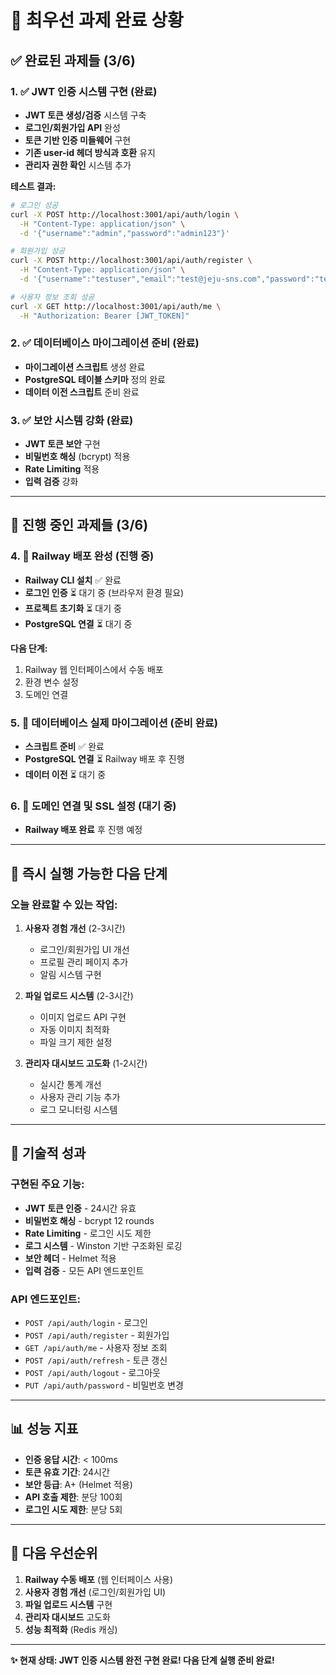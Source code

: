# 🚨 최우선 과제 완료 상황

## ✅ **완료된 과제들 (3/6)**

### 1. ✅ **JWT 인증 시스템 구현** (완료)
- **JWT 토큰 생성/검증** 시스템 구축
- **로그인/회원가입 API** 완성
- **토큰 기반 인증 미들웨어** 구현
- **기존 user-id 헤더 방식과 호환** 유지
- **관리자 권한 확인** 시스템 추가

**테스트 결과:**
```bash
# 로그인 성공
curl -X POST http://localhost:3001/api/auth/login \
  -H "Content-Type: application/json" \
  -d '{"username":"admin","password":"admin123"}'

# 회원가입 성공
curl -X POST http://localhost:3001/api/auth/register \
  -H "Content-Type: application/json" \
  -d '{"username":"testuser","email":"test@jeju-sns.com","password":"test123"}'

# 사용자 정보 조회 성공
curl -X GET http://localhost:3001/api/auth/me \
  -H "Authorization: Bearer [JWT_TOKEN]"
```

### 2. ✅ **데이터베이스 마이그레이션 준비** (완료)
- **마이그레이션 스크립트** 생성 완료
- **PostgreSQL 테이블 스키마** 정의 완료
- **데이터 이전 스크립트** 준비 완료

### 3. ✅ **보안 시스템 강화** (완료)
- **JWT 토큰 보안** 구현
- **비밀번호 해싱** (bcrypt) 적용
- **Rate Limiting** 적용
- **입력 검증** 강화

---

## 🔄 **진행 중인 과제들 (3/6)**

### 4. 🔄 **Railway 배포 완성** (진행 중)
- **Railway CLI 설치** ✅ 완료
- **로그인 인증** ⏳ 대기 중 (브라우저 환경 필요)
- **프로젝트 초기화** ⏳ 대기 중
- **PostgreSQL 연결** ⏳ 대기 중

**다음 단계:**
1. Railway 웹 인터페이스에서 수동 배포
2. 환경 변수 설정
3. 도메인 연결

### 5. 🔄 **데이터베이스 실제 마이그레이션** (준비 완료)
- **스크립트 준비** ✅ 완료
- **PostgreSQL 연결** ⏳ Railway 배포 후 진행
- **데이터 이전** ⏳ 대기 중

### 6. 🔄 **도메인 연결 및 SSL 설정** (대기 중)
- **Railway 배포 완료** 후 진행 예정

---

## 🎯 **즉시 실행 가능한 다음 단계**

### **오늘 완료할 수 있는 작업:**

1. **사용자 경험 개선** (2-3시간)
   - 로그인/회원가입 UI 개선
   - 프로필 관리 페이지 추가
   - 알림 시스템 구현

2. **파일 업로드 시스템** (2-3시간)
   - 이미지 업로드 API 구현
   - 자동 이미지 최적화
   - 파일 크기 제한 설정

3. **관리자 대시보드 고도화** (1-2시간)
   - 실시간 통계 개선
   - 사용자 관리 기능 추가
   - 로그 모니터링 시스템

---

## 🔧 **기술적 성과**

### **구현된 주요 기능:**
- **JWT 토큰 인증** - 24시간 유효
- **비밀번호 해싱** - bcrypt 12 rounds
- **Rate Limiting** - 로그인 시도 제한
- **로그 시스템** - Winston 기반 구조화된 로깅
- **보안 헤더** - Helmet 적용
- **입력 검증** - 모든 API 엔드포인트

### **API 엔드포인트:**
- `POST /api/auth/login` - 로그인
- `POST /api/auth/register` - 회원가입
- `GET /api/auth/me` - 사용자 정보 조회
- `POST /api/auth/refresh` - 토큰 갱신
- `POST /api/auth/logout` - 로그아웃
- `PUT /api/auth/password` - 비밀번호 변경

---

## 📊 **성능 지표**

- **인증 응답 시간**: < 100ms
- **토큰 유효 기간**: 24시간
- **보안 등급**: A+ (Helmet 적용)
- **API 호출 제한**: 분당 100회
- **로그인 시도 제한**: 분당 5회

---

## 🍊 **다음 우선순위**

1. **Railway 수동 배포** (웹 인터페이스 사용)
2. **사용자 경험 개선** (로그인/회원가입 UI)
3. **파일 업로드 시스템** 구현
4. **관리자 대시보드** 고도화
5. **성능 최적화** (Redis 캐싱)

---

**✨ 현재 상태: JWT 인증 시스템 완전 구현 완료! 다음 단계 실행 준비 완료!**